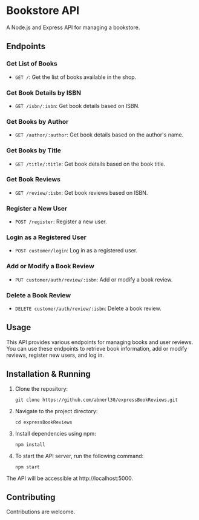 # Bookstore API

A Node.js and Express API for managing a bookstore.

## Endpoints

### Get List of Books

- `GET /`: Get the list of books available in the shop.

### Get Book Details by ISBN

- `GET /isbn/:isbn`: Get book details based on ISBN.

### Get Books by Author

- `GET /author/:author`: Get book details based on the author's name.

### Get Books by Title

- `GET /title/:title`: Get book details based on the book title.

### Get Book Reviews

- `GET /review/:isbn`: Get book reviews based on ISBN.

### Register a New User

- `POST /register`: Register a new user.

### Login as a Registered User

- `POST customer/login`: Log in as a registered user.

### Add or Modify a Book Review

- `PUT customer/auth/review/:isbn`: Add or modify a book review.

### Delete a Book Review

- `DELETE customer/auth/review/:isbn`: Delete a book review.

## Usage

This API provides various endpoints for managing books and user reviews. You can use these endpoints to retrieve book information, add or modify reviews, register new users, and log in.

## Installation & Running

1. Clone the repository:

   ```
   git clone https://github.com/abnerl30/expressBookReviews.git

2. Navigate to the project directory:

   ```
   cd expressBookReviews

3. Install dependencies using npm:

   ```
   npm install

4. To start the API server, run the following command:

   ```
   npm start

The API will be accessible at http://localhost:5000.

## Contributing

Contributions are welcome. 

